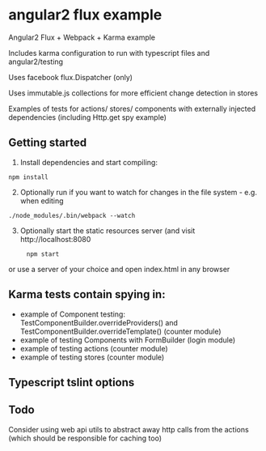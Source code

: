 # angular2 flux example

Angular2 Flux + Webpack + Karma example

Includes karma configuration to run with typescript files and angular2/testing

Uses facebook flux.Dispatcher (only)

Uses immutable.js collections for more efficient change detection in stores

Examples of tests for actions/ stores/ components with externally injected dependencies (including Http.get spy example)
             
## Getting started

1. Install dependencies and start compiling:

```
npm install
```

2. Optionally run if you want to watch for changes in the file system - e.g. when editing

```
./node_modules/.bin/webpack --watch
```

3. Optionally start the static resources server (and visit http://localhost:8080

```
     npm start
```

or use a server of your choice and open index.html in any browser

## Karma tests contain spying in:
* example of Component testing: TestComponentBuilder.overrideProviders() and TestComponentBuilder.overrideTemplate() (counter module)
* example of testing Components with FormBuilder (login module)
* example of testing actions (counter module)
* example of testing stores (counter module)

## Typescript tslint options

## Todo
Consider using web api utils to abstract away http calls from the actions (which should be responsible for caching too)

